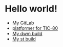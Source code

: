 # Hello world!
- [My GitLab](https://gitlab.com/draxaris1010)
- [platformer for TIC-80](https://gitlab.com/draxaris1010/platformer)
- [My dwm build](https://gitlab.com/draxaris1010/dwm)
- [My st build](https://gitlab.com/draxaris1010/st)
